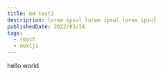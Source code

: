 ```yaml
---
title: md test2
description: lorem ipsul lorem ipsul lorem ipsul
publishedDate: 2022/03/14
tags:
  - react
  - nextjs
---
```


hello world
